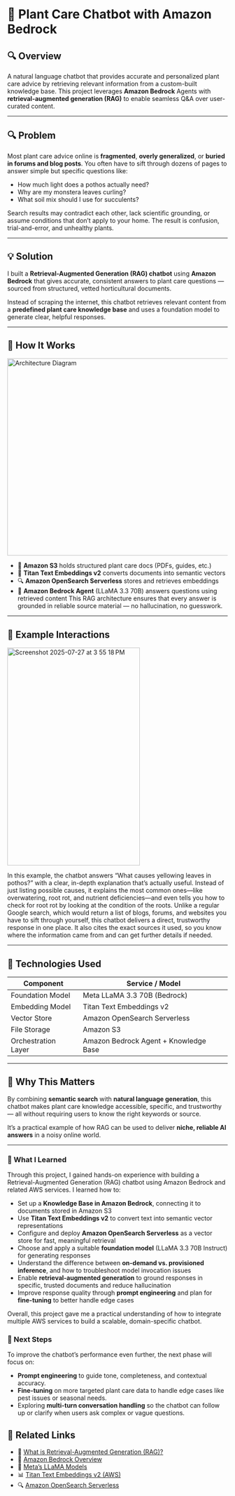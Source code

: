 # 🌿 Plant Care Chatbot with Amazon Bedrock

## 🔍 Overview
A natural language chatbot that provides accurate and personalized plant care advice by retrieving relevant information from a custom-built knowledge base. This project leverages **Amazon Bedrock** Agents with **retrieval-augmented generation (RAG)** to enable seamless Q&A over user-curated content.

---

## 🔍 Problem

Most plant care advice online is **fragmented**, **overly generalized**, or **buried in forums and blog posts**. You often have to sift through dozens of pages to answer simple but specific questions like:

- How much light does a pothos actually need?
- Why are my monstera leaves curling?
- What soil mix should I use for succulents?

Search results may contradict each other, lack scientific grounding, or assume conditions that don’t apply to your home. The result is confusion, trial-and-error, and unhealthy plants.

---

## 💡 Solution

I built a **Retrieval-Augmented Generation (RAG) chatbot** using **Amazon Bedrock** that gives accurate, consistent answers to plant care questions — sourced from structured, vetted horticultural documents.

Instead of scraping the internet, this chatbot retrieves relevant content from a **predefined plant care knowledge base** and uses a foundation model to generate clear, helpful responses.

---

## 🧠 How It Works
<img width="800" height="450" alt="Architecture Diagram" src="https://github.com/user-attachments/assets/35c08eac-6eaa-407f-880a-093761724033" />

- 📄 **Amazon S3** holds structured plant care docs (PDFs, guides, etc.)
- 🧠 **Titan Text Embeddings v2** converts documents into semantic vectors
- 🔍 **Amazon OpenSearch Serverless** stores and retrieves embeddings
- 🤖 **Amazon Bedrock Agent** (LLaMA 3.3 70B) answers questions using retrieved content
This RAG architecture ensures that every answer is grounded in reliable source material — no hallucination, no guesswork.


---
## 💬 Example Interactions

<img width="303" height="497" alt="Screenshot 2025-07-27 at 3 55 18 PM" src="https://github.com/user-attachments/assets/82a252b9-b30d-444f-a7d7-e1891c292936" />

In this example, the chatbot answers “What causes yellowing leaves in pothos?” with a clear, in-depth explanation that’s actually useful. Instead of just listing possible causes, it explains the most common ones—like overwatering, root rot, and nutrient deficiencies—and even tells you how to check for root rot by looking at the condition of the roots. Unlike a regular Google search, which would return a list of blogs, forums, and websites you have to sift through yourself, this chatbot delivers a direct, trustworthy response in one place. It also cites the exact sources it used, so you know where the information came from and can get further details if needed.

---


## 🧰 Technologies Used

| Component             | Service / Model                     |
|----------------------|--------------------------------------|
| Foundation Model     | Meta LLaMA 3.3 70B (Bedrock)         |
| Embedding Model      | Titan Text Embeddings v2             |
| Vector Store         | Amazon OpenSearch Serverless         |
| File Storage         | Amazon S3                            |
| Orchestration Layer  | Amazon Bedrock Agent + Knowledge Base|



---

## 🌱 Why This Matters

By combining **semantic search** with **natural language generation**, this chatbot makes plant care knowledge accessible, specific, and trustworthy — all without requiring users to know the right keywords or source.

It’s a practical example of how RAG can be used to deliver **niche, reliable AI answers** in a noisy online world.

---

### 📝 What I Learned

Through this project, I gained hands-on experience with building a Retrieval-Augmented Generation (RAG) chatbot using Amazon Bedrock and related AWS services. I learned how to:

- Set up a **Knowledge Base in Amazon Bedrock**, connecting it to documents stored in Amazon S3
- Use **Titan Text Embeddings v2** to convert text into semantic vector representations
- Configure and deploy **Amazon OpenSearch Serverless** as a vector store for fast, meaningful retrieval
- Choose and apply a suitable **foundation model** (LLaMA 3.3 70B Instruct) for generating responses
- Understand the difference between **on-demand vs. provisioned inference**, and how to troubleshoot model invocation issues
- Enable **retrieval-augmented generation** to ground responses in specific, trusted documents and reduce hallucination
- Improve response quality through **prompt engineering** and plan for **fine-tuning** to better handle edge cases

Overall, this project gave me a practical understanding of how to integrate multiple AWS services to build a scalable, domain-specific chatbot.

### 🔄 Next Steps

To improve the chatbot’s performance even further, the next phase will focus on:
- **Prompt engineering** to guide tone, completeness, and contextual accuracy.
- **Fine-tuning** on more targeted plant care data to handle edge cases like pest issues or seasonal needs.
- Exploring **multi-turn conversation handling** so the chatbot can follow up or clarify when users ask complex or vague questions.



## 📎 Related Links

- 🔁 [What is Retrieval-Augmented Generation (RAG)?](https://www.pinecone.io/learn/retrieval-augmented-generation/)
- 🤖 [Amazon Bedrock Overview](https://docs.aws.amazon.com/bedrock/latest/userguide/what-is-bedrock.html)
- 🧠 [Meta’s LLaMA Models](https://ai.meta.com/llama/)
- 📊 [Titan Text Embeddings v2 (AWS)](https://docs.aws.amazon.com/bedrock/latest/userguide/model-access.html#foundation-models-titan)
- 🔍 [Amazon OpenSearch Serverless](https://docs.aws.amazon.com/opensearch-service/latest/developerguide/serverless.html)
